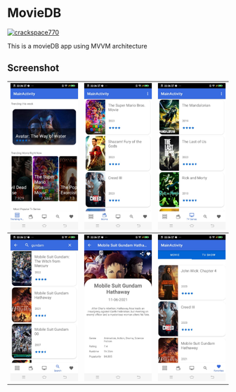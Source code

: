# MovieDB

[![crackspace770](https://circleci.com/gh/crackspace770/moviedb-2.0.svg?style=shield)](https://circleci.com/gh/crackspace770/moviedb-2.0)

This is a movieDB app using MVVM architecture

## Screenshot
<table style="width:100%">
  <tr>
    <th><img src="https://github.com/crackspace770/moviedb-2.0/blob/master/screenshot/trending.jpg"/></th>
    <th><img src="https://github.com/crackspace770/moviedb-2.0/blob/master/screenshot/movietrend.jpg"/></th>
    <th><img src="https://github.com/crackspace770/moviedb-2.0/blob/master/screenshot/tvtrend.jpg"/></th>
  
  </tr>

   <tr>
    <th><img src="https://github.com/crackspace770/moviedb-2.0/blob/master/screenshot/search.jpeg"/></th>
    <th><img src="https://github.com/crackspace770/moviedb-2.0/blob/master/screenshot/detail.jpg"/></th>
    <th><img src="https://github.com/crackspace770/moviedb-2.0/blob/master/screenshot/favoritemovie.jpg"/></th>
  
  </tr>

</table>
